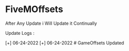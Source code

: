 # FiveMOffsets

After Any Update i Will Update it Continually


Update Logs :

[+] 06-24-2022
[+] 06-24-2022 # GameOffsets Updated
